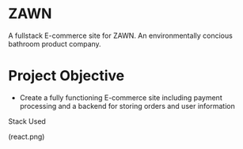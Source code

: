 # ZAWN
A fullstack E-commerce site for ZAWN. An environmentally concious bathroom product company.

# Project Objective
- Create a fully functioning E-commerce site including payment processing and a backend for storing orders and user information

Stack Used

(react.png)<imc src="file:///home/david/GitHub/tech-logos/react.png" height="40px">
